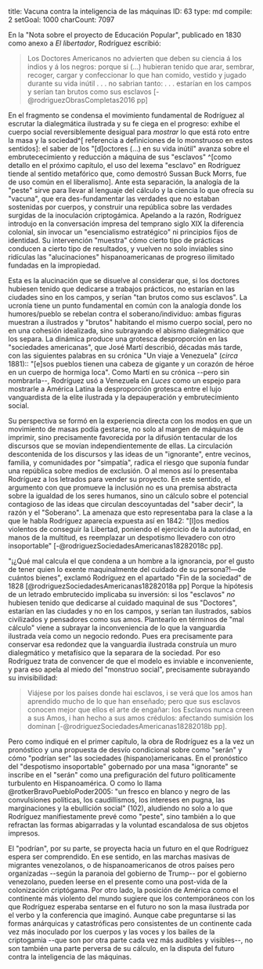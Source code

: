 title:          Vacuna contra la inteligencia de las máquinas
ID:             63
type:           md
compile:        2
setGoal:        1000
charCount:      7097


En la "Nota sobre el proyecto de Educación Popular", publicado en 1830 como anexo a *El libertador*, Rodríguez escribió:

>Los Doctores Americanos no advierten que deben su ciencia á los indios y á los negros: porque si  (...) hubieran tenido que arar, sembrar, recoger, cargar y confeccionar lo que han comido, vestido y jugado durante su vida inútil . . . no sabrian tanto: . . . estarían en los campos y serían tan brutos como sus esclavos [-@rodriguezObrasCompletas2016 pp]

En el fragmento se condensa el movimiento fundamental de Rodríguez al escrutar la dialegmática ilustrada y su fe ciega en el progreso: exhibe el cuerpo social reversiblemente desigual para *mostrar* lo que está roto entre la masa y la sociedad^[ referencia a definiciones de lo monstruoso en estos sentidos]: el saber de los "[d]octores (...) en su vida inútil" avanza sobre el embrutececimiento y reducción a máquina de sus "esclavos" ^[como detallo en el próximo capítulo, el uso del lexema "esclavo" en Rodríguez tiende al sentido metafórico que, como demostró Sussan Buck Morrs, fue de uso común en el liberalismo]. Ante esta separación, la analogía de la "peste" sirve para llevar al lenguaje del cálculo y la ciencia lo que ofrecía su "vacuna", que era des-fundamentar las verdades que no estaban sostenidas por cuerpos, y construir una república sobre las verdades surgidas de la inoculación criptogámica. Apelando a la razón, Rodríguez introdujo en la conversación impresa del temprano siglo XIX la diferencia colonial, sin invocar un "esencialismo estratégico" ni principios fijos de identidad. Su intervención "muestra" cómo cierto tipo de prácticas conducen a cierto tipo de resultados, y vuelven no solo inviables sino ridículas las "alucinaciones" hispanoamericanas de progreso ilimitado fundadas en la impropiedad. 

Esta es la alucinación que se disuelve al considerar que, si los doctores hubiesen tenido que dedicarse a trabajos prácticos, no estarían en las ciudades sino en los campos, y serían "tan brutos como sus esclavos". La ucronía tiene un punto fundamental en común con la analogía donde los humores/pueblo se rebelan contra el soberano/individuo: ambas figuras muestran a ilustrados y "brutos" habitando el mismo cuerpo social, pero no en una cohesión idealizada, sino subrayando el abismo dialegmático que los separa. La dinámica produce una grotesca desproporción en las "sociedades americanas", que José Martí describió, décadas más tarde, con las siguientes palabras en su crónica "Un viaje a Venezuela" (*circa* 1881):: "[e]sos pueblos tienen una cabeza de gigante y un corazón de héroe en un cuerpo de hormiga loca". Como Martí en su crónica --pero sin nombrarla--, Rodríguez usó a Venezuela en *Luces* como un espejo para mostrarle a América Latina la desproporción grotesca entre el lujo vanguardista de la elite ilustrada y la depauperación y embrutecimiento social. 

Su perspectiva se formó en la experiencia directa con los modos en que un movimiento de masas podía gestarse, no solo al margen de máquinas de imprimir, sino precisamente favorecida por la difusión tentacular de los discursos que se movían independientemente de ellas. La circulación descontenida de los discursos y las ideas de un "ignorante", entre vecinos, familia, y comunidades por "simpatía", radica el riesgo que suponía fundar una república sobre medios de exclusión. O al menos así lo presentaba Rodríguez a los letrados para vender su proyecto. En este sentido, el argumento con que promueve la inclusión no es una premisa abstracta sobre la igualdad de los seres humanos, sino un cálculo sobre el potencial contagioso de las ideas que circulan descoyuntadas del "saber decir", la razón y el "Soberano". La amenaza que esto representaba para la clase a la que le habla Rodríguez aparecía  expuesta así en 1842: "[l]os medios violentos de conseguir la Libertad, poniendo el ejercicio de la autoridad, en manos de la multitud, es reemplazar un despotismo llevadero con otro insoportable" [-@rodriguezSociedadesAmericanas18282018c pp].

"¡¿Qué mal calcula el que condena a un hombre a la ignorancia, por el gusto de tener quien lo exente maquinalmente del cuidado de su persona?!—de cuántos bienes", exclamó Rodríguez en el apartado "Fin de la sociedad" de 1828 [@rodriguezSociedadesAmericanas18282018a pp] Porque la hipótesis de un letrado embrutecido implicaba su inversión: si los "esclavos" *no* hubiesen tenido que dedicarse al cuidado maquinal de sus "Doctores", estarían en las ciudades y no en los campos, y serían tan ilustrados, sabios civilizados y pensadores como sus amos. Plantearlo en términos de "mal cálculo" viene a subrayar la inconveniencia de lo que la vanguardia ilustrada veía como un negocio redondo. Pues era precisamente para conservar esa redondez que la vanguardia ilustrada construía un muro dialegmático y metafísico que la separara de la sociedad. Por eso Rodríguez trata de convencer de que el modelo es inviable e inconveniente, y para eso apela al miedo del "monstruo social", precisamente subrayando su invisibilidad:

 >Viájese por los países donde hai esclavos, i se verá que los amos han aprendido mucho de lo que han enseñado; pero que sus esclavos conocen mejor que ellos el arte de engañar: los Esclavos nunca creen a sus Amos, i han hecho a sus amos crédulos: afectando sumisión los dominan [-@rodriguezSociedadesAmericanas18282018b pp].

Pero como indiqué en el primer capítulo, la obra de Rodríguez es a la vez un pronóstico y una propuesta de desvío condicional sobre como "serán" y cómo "podrían ser" las sociedades (hispano)americanas. En el pronóstico del "despotismo insoportable" gobernado por una masa "ignorante" se inscribe en el "serán" como una prefiguración del futuro políticamente turbulento en Hispanoamérica. O como lo llama @rotkerBravoPuebloPoder2005: "un fresco en blanco y negro de las convulsiones políticas, los caudillismos, los intereses en pugna, las marginaciones y la ebullición social" (102), aludiendo no solo a lo que Rodríguez manifiestamente prevé como "peste", sino también a lo que refractan las  formas abigarradas y la  voluntad escandalosa de sus objetos impresos. 

El "podrían", por su parte, se proyecta hacia un futuro en el que Rodríguez espera ser comprendido<!-- cita -->. En ese sentido, en las marchas masivas de migrantes venezolanos, o de hispanoamericanos de otros países pero organizadas --según la paranoia del gobierno de Trump-- por el gobierno venezolano, pueden leerse en el presente como una post-vida de la colonización criptógama. Por otro lado, la posición de América como el continente más violento del mundo sugiere que los contemporáneos con los que Rodríguez esperaba sentarse en el futuro no son la masa ilustrada por el verbo y la conferencia que imaginó. Aunque cabe preguntarse si las formas anárquicas y catastróficas pero consistentes de un continente cada vez más inoculado por los cuerpos y las voces y los bailes de la criptogamia --que son por otra parte cada vez más audibles y visibles--, no son también una parte perversa de su cálculo, en la disputa del futuro contra la inteligencia de las máquinas.